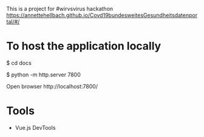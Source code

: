 This is a project for #wirvsvirus hackathon
https://annettehellbach.github.io/Covd19bundesweitesGesundheitsdatenportal/#/

# To host the application locally
$ cd docs

$ python -m http.server 7800

Open browser http://localhost:7800/

# Tools
* Vue.js DevTools
